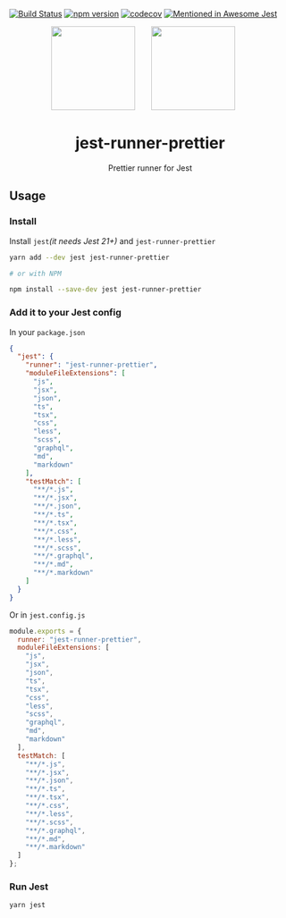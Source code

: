 [![Build Status](https://travis-ci.org/keplersj/jest-runner-prettier.svg?branch=master)](https://travis-ci.org/keplersj/jest-runner-prettier)
[![npm version](https://badge.fury.io/js/jest-runner-prettier.svg)](https://badge.fury.io/js/jest-runner-prettier)
[![codecov](https://codecov.io/gh/keplersj/jest-runner-prettier/branch/master/graph/badge.svg)](https://codecov.io/gh/keplersj/jest-runner-prettier)
[![Mentioned in Awesome Jest](https://awesome.re/mentioned-badge.svg)](https://github.com/jest-community/awesome-jest)

<div align="center">
  <!-- replace with accurate logo e.g from https://worldvectorlogo.com/ -->
  <img width="150" height="150" src="https://github.com/prettier/prettier-logo/raw/master/images/prettier-icon-light.png">
  <a href="https://facebook.github.io/jest/">
    <img width="150" height="150" vspace="" hspace="25" src="https://user-images.githubusercontent.com/2440089/37489554-6f776bd2-286e-11e8-862f-cb6c398cf752.png">
  </a>
  <h1>jest-runner-prettier</h1>
  <p>Prettier runner for Jest</p>
</div>

<div align="center">
  <!--<img src="https://user-images.githubusercontent.com/574806/30197438-9681385c-941c-11e7-80a8-2b11f15bd412.gif">-->
  <!-- TODO: Create GIF showing off runner -->
</div>

## Usage

### Install

Install `jest`_(it needs Jest 21+)_ and `jest-runner-prettier`

```bash
yarn add --dev jest jest-runner-prettier

# or with NPM

npm install --save-dev jest jest-runner-prettier
```

### Add it to your Jest config

In your `package.json`

```json
{
  "jest": {
    "runner": "jest-runner-prettier",
    "moduleFileExtensions": [
      "js",
      "jsx",
      "json",
      "ts",
      "tsx",
      "css",
      "less",
      "scss",
      "graphql",
      "md",
      "markdown"
    ],
    "testMatch": [
      "**/*.js",
      "**/*.jsx",
      "**/*.json",
      "**/*.ts",
      "**/*.tsx",
      "**/*.css",
      "**/*.less",
      "**/*.scss",
      "**/*.graphql",
      "**/*.md",
      "**/*.markdown"
    ]
  }
}
```

Or in `jest.config.js`

```js
module.exports = {
  runner: "jest-runner-prettier",
  moduleFileExtensions: [
    "js",
    "jsx",
    "json",
    "ts",
    "tsx",
    "css",
    "less",
    "scss",
    "graphql",
    "md",
    "markdown"
  ],
  testMatch: [
    "**/*.js",
    "**/*.jsx",
    "**/*.json",
    "**/*.ts",
    "**/*.tsx",
    "**/*.css",
    "**/*.less",
    "**/*.scss",
    "**/*.graphql",
    "**/*.md",
    "**/*.markdown"
  ]
};
```

### Run Jest

```bash
yarn jest
```
